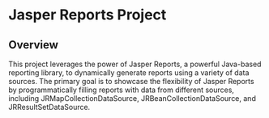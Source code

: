 # Jasper Reports Project
## Overview
This project leverages the power of Jasper Reports, a powerful Java-based reporting library, to dynamically generate reports using a variety of data sources. 
The primary goal is to showcase the flexibility of Jasper Reports by programmatically filling reports with data from different sources, 
including JRMapCollectionDataSource, JRBeanCollectionDataSource, and JRResultSetDataSource.
